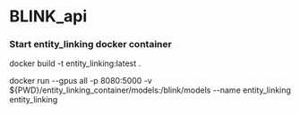 # BLINK_api

### Start entity_linking docker container

docker build -t entity_linking:latest .

docker run --gpus all -p 8080:5000 -v ${PWD}/entity_linking_container/models:/blink/models --name entity_linking entity_linking
